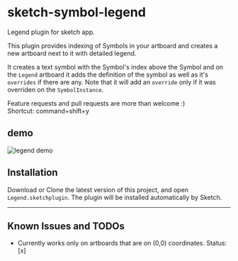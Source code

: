 # sketch-symbol-legend
Legend plugin for sketch app.

This plugin provides indexing of Symbols in your artboard and creates a new artboard next to it with detailed legend.

It creates a text symbol with the Symbol's index above the Symbol and on the `Legend` artboard it adds the definition of the symbol as well as it's `overrides` if there are any. 
Note that it will add an `override` only if it was overriden on the `SymbolInstance`.

Feature requests and pull requests are more than welcome :)  
Shortcut: command+shift+y  
## demo

![legend demo](https://raw.githubusercontent.com/amimagid/sketch-symbol-legend/master/LegendPlugin.gif)

## Installation
Download or Clone the latest version of this project, and open `Legend.sketchplugin`. The plugin will be installed automatically by Sketch.

---
## Known Issues and TODOs
- Currently works only on artboards that are on (0,0) coordinates. Status: [x]
